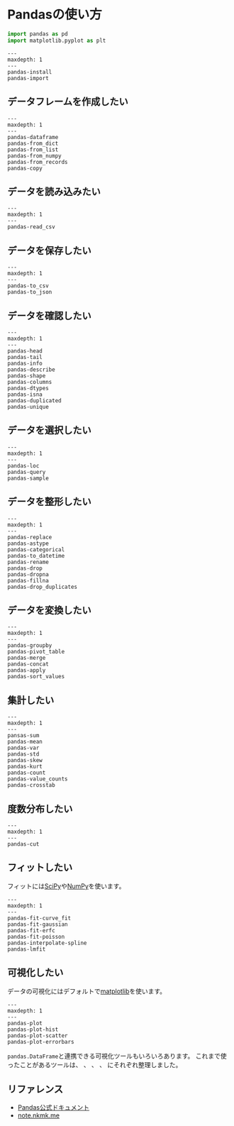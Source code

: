 # Pandasの使い方

```python
import pandas as pd
import matplotlib.pyplot as plt
```

```{toctree}
---
maxdepth: 1
---
pandas-install
pandas-import
```

## データフレームを作成したい

```{toctree}
---
maxdepth: 1
---
pandas-dataframe
pandas-from_dict
pandas-from_list
pandas-from_numpy
pandas-from_records
pandas-copy
```

## データを読み込みたい

```{toctree}
---
maxdepth: 1
---
pandas-read_csv
```

## データを保存したい

```{toctree}
---
maxdepth: 1
---
pandas-to_csv
pandas-to_json
```

## データを確認したい

```{toctree}
---
maxdepth: 1
---
pandas-head
pandas-tail
pandas-info
pandas-describe
pandas-shape
pandas-columns
pandas-dtypes
pandas-isna
pandas-duplicated
pandas-unique
```

## データを選択したい

```{toctree}
---
maxdepth: 1
---
pandas-loc
pandas-query
pandas-sample
```

## データを整形したい

```{toctree}
---
maxdepth: 1
---
pandas-replace
pandas-astype
pandas-categorical
pandas-to_datetime
pandas-rename
pandas-drop
pandas-dropna
pandas-fillna
pandas-drop_duplicates
```

## データを変換したい

```{toctree}
---
maxdepth: 1
---
pandas-groupby
pandas-pivot_table
pandas-merge
pandas-concat
pandas-apply
pandas-sort_values
```

## 集計したい

```{toctree}
---
maxdepth: 1
---
pansas-sum
pandas-mean
pandas-var
pandas-std
pandas-skew
pandas-kurt
pandas-count
pandas-value_counts
pandas-crosstab
```

## 度数分布したい

```{toctree}
---
maxdepth: 1
---
pandas-cut
```

## フィットしたい

フィットには[SciPy](https://scipy.org/)や[NumPy](https://numpy.org/ja/)を使います。

```{toctree}
---
maxdepth: 1
---
pandas-fit-curve_fit
pandas-fit-gaussian
pandas-fit-erfc
pandas-fit-poisson
pandas-interpolate-spline
pandas-lmfit
```

## 可視化したい

データの可視化にはデフォルトで[matplotlib](https://matplotlib.org/)を使います。

```{toctree}
---
maxdepth: 1
---
pandas-plot
pandas-plot-hist
pandas-plot-scatter
pandas-plot-errorbars
```

``pandas.DataFrame``と連携できる可視化ツールもいろいろあります。
これまで使ったことがあるツールは、
[](../matplotlib/matplotlib-usage.md)、
[](../altair/altair-usage.md)、
[](../plotly/plotly-usage.md)、
[](../hvplot/hvplot-usage.md)
にそれぞれ整理しました。

## リファレンス

- [Pandas公式ドキュメント](https://pandas.pydata.org/docs/)
- [note.nkmk.me](https://note.nkmk.me/pandas/)
